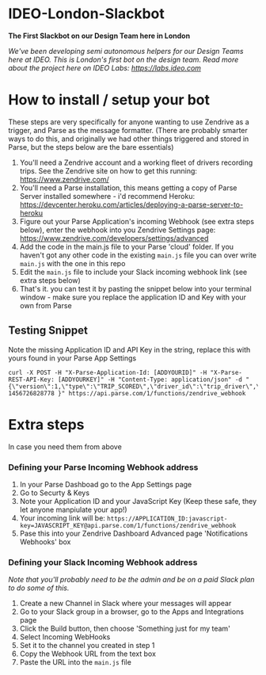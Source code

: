# IDEO-London-Slackbot
**The First Slackbot on our Design Team here in London**

*We've been developing semi autonomous helpers for our Design Teams here at IDEO. This is London's first bot on the design team. Read more about the project here on IDEO Labs: https://labs.ideo.com*

# How to install / setup your bot

These steps are very specifically for anyone wanting to use Zendrive as a trigger, and Parse as the message formatter. (There are probably smarter ways to do this, and originally we had other things triggered and stored in Parse, but the steps below are the bare essentials)

1. You'll need a Zendrive account and a working fleet of drivers recording trips. See the Zendrive site on how to get this running: https://www.zendrive.com/
2. You'll need a Parse installation, this means getting a copy of Parse Server installed somewhere - i'd recommend Heroku: https://devcenter.heroku.com/articles/deploying-a-parse-server-to-heroku
3. Figure out your Parse Application's incoming Webhook (see extra steps below), enter the webhook into you Zendrive Settings page: https://www.zendrive.com/developers/settings/advanced
4. Add the code in the main.js file to your Parse 'cloud' folder. If you haven't got any other code in the existing `main.js` file you can over write `main.js` with the one in this repo
5. Edit the `main.js` file to include your Slack incoming webhook link (see extra steps below)
6. That's it. you can test it by pasting the snippet below into your terminal window - make sure you replace the application ID and Key with your own from Parse

## Testing Snippet
Note the missing Application ID and API Key in the string, replace this with yours found in your Parse App Settings

    
    curl -X POST -H "X-Parse-Application-Id: [ADDYOURID]" -H "X-Parse-REST-API-Key: [ADDYOURKEY]" -H "Content-Type: application/json" -d "{\"version\":1,\"type\":\"TRIP_SCORED\",\"driver_id\":\"trip_driver\",\"trip_id\": 1456726828778 }" https://api.parse.com/1/functions/zendrive_webhook
    
# Extra steps
In case you need them from above

### Defining your Parse Incoming Webhook address
1. In your Parse Dashboad go to the App Settings page
2. Go to Securty & Keys
3. Note your Application ID and your JavaScript Key (Keep these safe, they let anyone manpiulate your app!)
4. Your incoming link will be: `https://APPLICATION_ID:javascript-key=JAVASCRIPT_KEY@api.parse.com/1/functions/zendrive_webhook`
5. Pase this into your Zendrive Dashboard Advanced page 'Notifications Webhooks' box

### Defining your Slack Incoming Webhook address
*Note that you'll probably need to be the admin and be on a paid Slack plan to do some of this.*
1. Create a new Channel in Slack where your messages will appear
2. Go to your Slack group in a browser, go to the Apps and Integrations page 
3. Click the Build button, then choose 'Something just for my team'
4. Select Incoming WebHooks
5. Set it to the channel you created in step 1
6. Copy the Webhook URL from the text box
7. Paste the URL into the `main.js` file